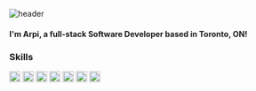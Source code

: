 ![header](https://capsule-render.vercel.app/api?type=waving&color=timeAuto&height=250&section=header&text=Hi%20there!&fontSize=90&theme=tokyonight&animation=twinkling)

#### I'm Arpi, a full-stack Software Developer based in Toronto, ON!

### Skills
<img src="https://cdn.jsdelivr.net/gh/devicons/devicon/icons/html5/html5-original-wordmark.svg" width='20' height='20'/>
<img src="https://cdn.jsdelivr.net/gh/devicons/devicon/icons/css3/css3-original-wordmark.svg" width='20' height='20'/>
<img src="https://cdn.jsdelivr.net/gh/devicons/devicon/icons/javascript/javascript-original.svg" width='20' height='20'/>
<img src="https://cdn.jsdelivr.net/gh/devicons/devicon/icons/react/react-original-wordmark.svg" width='20' height='20'/>
<img src="https://cdn.jsdelivr.net/gh/devicons/devicon/icons/nodejs/nodejs-original-wordmark.svg" width='20' height='20'/>
<img src="https://cdn.jsdelivr.net/gh/devicons/devicon/icons/mongodb/mongodb-original-wordmark.svg" width='20' height='20'/>
<img src="https://cdn.jsdelivr.net/gh/devicons/devicon/icons/express/express-original-wordmark.svg" width='20' height='20'/>
          
          
          
         
          
          



<!--
**arpiii/arpiii** is a ✨ _special_ ✨ repository because its `README.md` (this file) appears on your GitHub profile.

Here are some ideas to get you started:

- 🔭 I’m currently working on ...
- 🌱 I’m currently learning ...
- 👯 I’m looking to collaborate on ...
- 🤔 I’m looking for help with ...
- 💬 Ask me about ...
- 📫 How to reach me: ...
- 😄 Pronouns: ...
- ⚡ Fun fact: ...
-->
